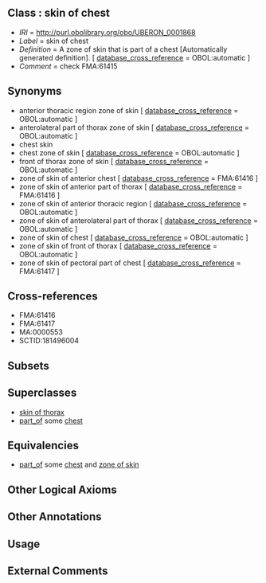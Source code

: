 
## Class : skin of chest

 * *IRI* = http://purl.obolibrary.org/obo/UBERON_0001868
 * *Label* = skin of chest
 * *Definition* = A zone of skin that is part of a chest [Automatically generated definition]. [ [database_cross_reference](../../ef/oboInOwl#hasDbXref.md) = OBOL:automatic ]
 * *Comment* = check FMA:61415

## Synonyms

 * anterior thoracic region zone of skin [ [database_cross_reference](../../ef/oboInOwl#hasDbXref.md) = OBOL:automatic ]
 * anterolateral part of thorax zone of skin [ [database_cross_reference](../../ef/oboInOwl#hasDbXref.md) = OBOL:automatic ]
 * chest skin
 * chest zone of skin [ [database_cross_reference](../../ef/oboInOwl#hasDbXref.md) = OBOL:automatic ]
 * front of thorax zone of skin [ [database_cross_reference](../../ef/oboInOwl#hasDbXref.md) = OBOL:automatic ]
 * zone of skin of anterior chest [ [database_cross_reference](../../ef/oboInOwl#hasDbXref.md) = FMA:61416 ]
 * zone of skin of anterior part of thorax [ [database_cross_reference](../../ef/oboInOwl#hasDbXref.md) = FMA:61416 ]
 * zone of skin of anterior thoracic region [ [database_cross_reference](../../ef/oboInOwl#hasDbXref.md) = OBOL:automatic ]
 * zone of skin of anterolateral part of thorax [ [database_cross_reference](../../ef/oboInOwl#hasDbXref.md) = OBOL:automatic ]
 * zone of skin of chest [ [database_cross_reference](../../ef/oboInOwl#hasDbXref.md) = OBOL:automatic ]
 * zone of skin of front of thorax [ [database_cross_reference](../../ef/oboInOwl#hasDbXref.md) = OBOL:automatic ]
 * zone of skin of pectoral part of chest [ [database_cross_reference](../../ef/oboInOwl#hasDbXref.md) = FMA:61417 ]

## Cross-references

 * FMA:61416
 * FMA:61417
 * MA:0000553
 * SCTID:181496004

## Subsets


## Superclasses

 * [skin of thorax](../../UBERON/18/UBERON_0001418.md)
 * [part_of](../../BFO/50/BFO_0000050.md) some [chest](../../UBERON/43/UBERON_0001443.md)

## Equivalencies

 * [part_of](../../BFO/50/BFO_0000050.md) some [chest](../../UBERON/43/UBERON_0001443.md) and [zone of skin](../../UBERON/14/UBERON_0000014.md)

## Other Logical Axioms


## Other Annotations


## Usage


## External Comments

